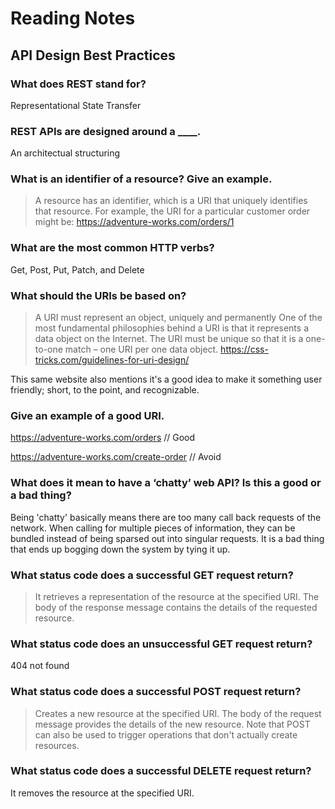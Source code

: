 # Reading Notes
## API Design Best Practices

### What does REST stand for?

Representational State Transfer

### REST APIs are designed around a ____.

An architectual structuring

### What is an identifier of a resource? Give an example.

>A resource has an identifier, which is a URI that uniquely identifies that resource. For example, the URI for a particular customer order might be:
https://adventure-works.com/orders/1

### What are the most common HTTP verbs?

Get, Post, Put, Patch, and Delete

### What should the URIs be based on?

> A URI must represent an object, uniquely and permanently
One of the most fundamental philosophies behind a URI is that it represents a data object on the Internet. The URI must be unique so that it is a one-to-one match – one URI per one data object.
> https://css-tricks.com/guidelines-for-uri-design/

This same website also mentions it's a good idea to make it something user friendly; short, to the point, and recognizable.

### Give an example of a good URI.

https://adventure-works.com/orders // Good

https://adventure-works.com/create-order // Avoid

### What does it mean to have a ‘chatty’ web API? Is this a good or a bad thing?

Being 'chatty' basically means there are too many call back requests of the network. When calling for multiple pieces of information, they can be bundled instead of being sparsed out into singular requests. It is a bad thing that ends up bogging down the system by tying it up. 

### What status code does a successful GET request return?

> It retrieves a representation of the resource at the specified URI. The body of the response message contains the details of the requested resource.

### What status code does an unsuccessful GET request return?

404 not found

### What status code does a successful POST request return?

> Creates a new resource at the specified URI. The body of the request message provides the details of the new resource. Note that POST can also be used to trigger operations that don't actually create resources.

### What status code does a successful DELETE request return?

It removes the resource at the specified URI.